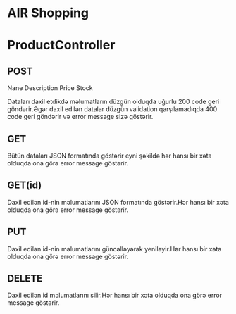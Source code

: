 # AIR Shopping

# ProductController  

## POST 
Nane
Description
Price
Stock

Dataları daxil etdikdə məlumatların düzgün olduqda uğurlu 200 code geri göndərir.Əgər daxil edilən datalar düzgün validation qarşılamadıqda 400 code geri göndərir və error message sizə göstərir.

## GET

Bütün dataları JSON formatında göstərir eyni şəkildə hər hansı bir xəta olduqda ona görə error message göstərir.

## GET(id)

Daxil edilən id-nin məlumatlarını JSON formatında göstərir.Hər hansı bir xəta olduqda ona görə error message göstərir.

## PUT

Daxil edilən id-nin məlumatlarını güncəlləyərək yeniləyir.Hər hansı bir xəta olduqda ona görə error message göstərir.

## DELETE

Daxil edilən id məlumatlarını silir.Hər hansı bir xəta olduqda ona görə error message göstərir.

